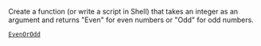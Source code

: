 Create a function (or write a script in Shell) that takes an integer as an argument and returns "Even" for even numbers or "Odd" for odd numbers.

[`EvenOrOdd`]("https://www.codewars.com/kata/even-or-odd")

